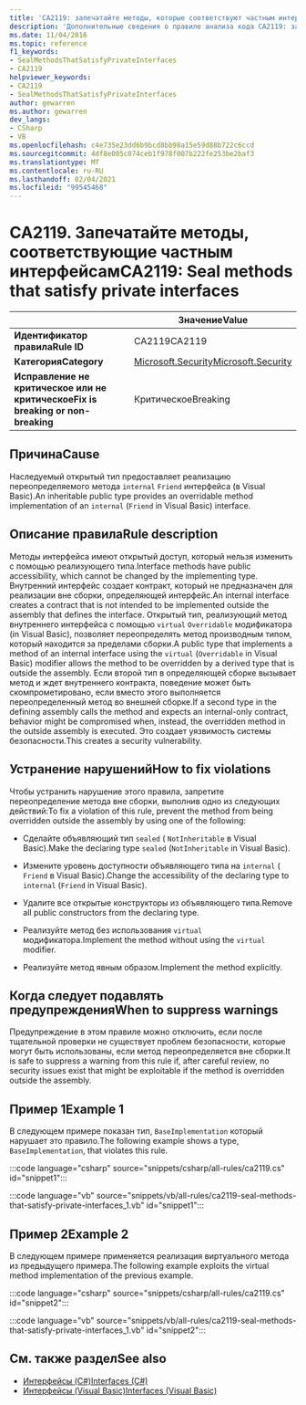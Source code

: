 ```yaml
---
title: 'CA2119: запечатайте методы, которые соответствуют частным интерфейсам (анализ кода)'
description: 'Дополнительные сведения о правиле анализа кода CA2119: запечатывание методов, которые соответствуют частным интерфейсам'
ms.date: 11/04/2016
ms.topic: reference
f1_keywords:
- SealMethodsThatSatisfyPrivateInterfaces
- CA2119
helpviewer_keywords:
- CA2119
- SealMethodsThatSatisfyPrivateInterfaces
author: gewarren
ms.author: gewarren
dev_langs:
- CSharp
- VB
ms.openlocfilehash: c4e735e23dd6b9bcd8bb98a15e59d88b722c6ccd
ms.sourcegitcommit: 4df8e005c074ceb1f978f007b222fe253be2baf3
ms.translationtype: MT
ms.contentlocale: ru-RU
ms.lasthandoff: 02/04/2021
ms.locfileid: "99545468"
---
```

# <a name="ca2119-seal-methods-that-satisfy-private-interfaces"></a><span data-ttu-id="dc357-103">CA2119. Запечатайте методы, соответствующие частным интерфейсам</span><span class="sxs-lookup"><span data-stu-id="dc357-103">CA2119: Seal methods that satisfy private interfaces</span></span>

| | <span data-ttu-id="dc357-104">Значение</span><span class="sxs-lookup"><span data-stu-id="dc357-104">Value</span></span> |
|-|-|
| <span data-ttu-id="dc357-105">**Идентификатор правила**</span><span class="sxs-lookup"><span data-stu-id="dc357-105">**Rule ID**</span></span> |<span data-ttu-id="dc357-106">CA2119</span><span class="sxs-lookup"><span data-stu-id="dc357-106">CA2119</span></span>|
| <span data-ttu-id="dc357-107">**Категория**</span><span class="sxs-lookup"><span data-stu-id="dc357-107">**Category**</span></span> |[<span data-ttu-id="dc357-108">Microsoft.Security</span><span class="sxs-lookup"><span data-stu-id="dc357-108">Microsoft.Security</span></span>](security-warnings.md)|
| <span data-ttu-id="dc357-109">**Исправление не критическое или не критическое**</span><span class="sxs-lookup"><span data-stu-id="dc357-109">**Fix is breaking or non-breaking**</span></span> |<span data-ttu-id="dc357-110">Критическое</span><span class="sxs-lookup"><span data-stu-id="dc357-110">Breaking</span></span>|

## <a name="cause"></a><span data-ttu-id="dc357-111">Причина</span><span class="sxs-lookup"><span data-stu-id="dc357-111">Cause</span></span>

<span data-ttu-id="dc357-112">Наследуемый открытый тип предоставляет реализацию переопределяемого метода `internal` `Friend` интерфейса (в Visual Basic).</span><span class="sxs-lookup"><span data-stu-id="dc357-112">An inheritable public type provides an overridable method implementation of an `internal` (`Friend` in Visual Basic) interface.</span></span>

## <a name="rule-description"></a><span data-ttu-id="dc357-113">Описание правила</span><span class="sxs-lookup"><span data-stu-id="dc357-113">Rule description</span></span>

<span data-ttu-id="dc357-114">Методы интерфейса имеют открытый доступ, который нельзя изменить с помощью реализующего типа.</span><span class="sxs-lookup"><span data-stu-id="dc357-114">Interface methods have public accessibility, which cannot be changed by the implementing type.</span></span> <span data-ttu-id="dc357-115">Внутренний интерфейс создает контракт, который не предназначен для реализации вне сборки, определяющей интерфейс.</span><span class="sxs-lookup"><span data-stu-id="dc357-115">An internal interface creates a contract that is not intended to be implemented outside the assembly that defines the interface.</span></span> <span data-ttu-id="dc357-116">Открытый тип, реализующий метод внутреннего интерфейса с помощью `virtual` `Overridable` модификатора (in Visual Basic), позволяет переопределять метод производным типом, который находится за пределами сборки.</span><span class="sxs-lookup"><span data-stu-id="dc357-116">A public type that implements a method of an internal interface using the `virtual` (`Overridable` in Visual Basic) modifier allows the method to be overridden by a derived type that is outside the assembly.</span></span> <span data-ttu-id="dc357-117">Если второй тип в определяющей сборке вызывает метод и ждет внутреннего контракта, поведение может быть скомпрометировано, если вместо этого выполняется переопределенный метод во внешней сборке.</span><span class="sxs-lookup"><span data-stu-id="dc357-117">If a second type in the defining assembly calls the method and expects an internal-only contract, behavior might be compromised when, instead, the overridden method in the outside assembly is executed.</span></span> <span data-ttu-id="dc357-118">Это создает уязвимость системы безопасности.</span><span class="sxs-lookup"><span data-stu-id="dc357-118">This creates a security vulnerability.</span></span>

## <a name="how-to-fix-violations"></a><span data-ttu-id="dc357-119">Устранение нарушений</span><span class="sxs-lookup"><span data-stu-id="dc357-119">How to fix violations</span></span>

<span data-ttu-id="dc357-120">Чтобы устранить нарушение этого правила, запретите переопределение метода вне сборки, выполнив одно из следующих действий:</span><span class="sxs-lookup"><span data-stu-id="dc357-120">To fix a violation of this rule, prevent the method from being overridden outside the assembly by using one of the following:</span></span>

- <span data-ttu-id="dc357-121">Сделайте объявляющий тип `sealed` ( `NotInheritable` в Visual Basic).</span><span class="sxs-lookup"><span data-stu-id="dc357-121">Make the declaring type `sealed` (`NotInheritable` in Visual Basic).</span></span>

- <span data-ttu-id="dc357-122">Измените уровень доступности объявляющего типа на `internal` ( `Friend` в Visual Basic).</span><span class="sxs-lookup"><span data-stu-id="dc357-122">Change the accessibility of the declaring type to `internal` (`Friend` in Visual Basic).</span></span>

- <span data-ttu-id="dc357-123">Удалите все открытые конструкторы из объявляющего типа.</span><span class="sxs-lookup"><span data-stu-id="dc357-123">Remove all public constructors from the declaring type.</span></span>

- <span data-ttu-id="dc357-124">Реализуйте метод без использования `virtual` модификатора.</span><span class="sxs-lookup"><span data-stu-id="dc357-124">Implement the method without using the `virtual` modifier.</span></span>

- <span data-ttu-id="dc357-125">Реализуйте метод явным образом.</span><span class="sxs-lookup"><span data-stu-id="dc357-125">Implement the method explicitly.</span></span>

## <a name="when-to-suppress-warnings"></a><span data-ttu-id="dc357-126">Когда следует подавлять предупреждения</span><span class="sxs-lookup"><span data-stu-id="dc357-126">When to suppress warnings</span></span>

<span data-ttu-id="dc357-127">Предупреждение в этом правиле можно отключить, если после тщательной проверки не существует проблем безопасности, которые могут быть использованы, если метод переопределяется вне сборки.</span><span class="sxs-lookup"><span data-stu-id="dc357-127">It is safe to suppress a warning from this rule if, after careful review, no security issues exist that might be exploitable if the method is overridden outside the assembly.</span></span>

## <a name="example-1"></a><span data-ttu-id="dc357-128">Пример 1</span><span class="sxs-lookup"><span data-stu-id="dc357-128">Example 1</span></span>

<span data-ttu-id="dc357-129">В следующем примере показан тип, `BaseImplementation` который нарушает это правило.</span><span class="sxs-lookup"><span data-stu-id="dc357-129">The following example shows a type, `BaseImplementation`, that violates this rule.</span></span>

:::code language="csharp" source="snippets/csharp/all-rules/ca2119.cs" id="snippet1":::

:::code language="vb" source="snippets/vb/all-rules/ca2119-seal-methods-that-satisfy-private-interfaces_1.vb" id="snippet1":::

## <a name="example-2"></a><span data-ttu-id="dc357-130">Пример 2</span><span class="sxs-lookup"><span data-stu-id="dc357-130">Example 2</span></span>

<span data-ttu-id="dc357-131">В следующем примере применяется реализация виртуального метода из предыдущего примера.</span><span class="sxs-lookup"><span data-stu-id="dc357-131">The following example exploits the virtual method implementation of the previous example.</span></span>

:::code language="csharp" source="snippets/csharp/all-rules/ca2119.cs" id="snippet2":::

:::code language="vb" source="snippets/vb/all-rules/ca2119-seal-methods-that-satisfy-private-interfaces_1.vb" id="snippet2":::

## <a name="see-also"></a><span data-ttu-id="dc357-132">См. также раздел</span><span class="sxs-lookup"><span data-stu-id="dc357-132">See also</span></span>

- [<span data-ttu-id="dc357-133">Интерфейсы (C#)</span><span class="sxs-lookup"><span data-stu-id="dc357-133">Interfaces (C#)</span></span>](../../../csharp/programming-guide/interfaces/index.md)
- [<span data-ttu-id="dc357-134">Интерфейсы (Visual Basic)</span><span class="sxs-lookup"><span data-stu-id="dc357-134">Interfaces (Visual Basic)</span></span>](../../../visual-basic/programming-guide/language-features/interfaces/index.md)
